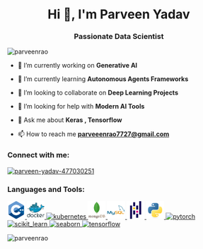 <h1 align="center">Hi 👋, I'm Parveen Yadav</h1>
<h3 align="center">Passionate Data Scientist</h3>

<p align="left"> <img src="https://www.google.com/imgres?q=github%20avatar%20images&imgurl=https%3A%2F%2Fuser-images.githubusercontent.com%2F522079%2F90506845-e8420580-e122-11ea-82ca-31087fc8486c.png&imgrefurl=https%3A%2F%2Fgithub.com%2Fdirectus%2Fdirectus%2Fdiscussions%2F3123&docid=zxhgIuCdtbb7EM&tbnid=eL3oD3AJ0OUxXM&vet=12ahUKEwir5quK-vGIAxXSSmwGHUiYH5IQM3oECGQQAA..i&w=528&h=560&hcb=2&ved=2ahUKEwir5quK-vGIAxXSSmwGHUiYH5IQM3oECGQQAA" alt="parveenrao" /> </p>

- 🔭 I’m currently working on **Generative AI**

- 🌱 I’m currently learning **Autonomous Agents Frameworks**

- 👯 I’m looking to collaborate on **Deep Learning Projects**

- 🤝 I’m looking for help with **Modern AI Tools**

- 💬 Ask me about **Keras , Tensorflow**

- 📫 How to reach me **parveeenrao7727@gmail.com**

<h3 align="left">Connect with me:</h3>
<p align="left">
<a href="https://linkedin.com/in/parveen-yadav-477030251" target="blank"><img align="center" src="https://raw.githubusercontent.com/rahuldkjain/github-profile-readme-generator/master/src/images/icons/Social/linked-in-alt.svg" alt="parveen-yadav-477030251" height="30" width="40" /></a>
</p>

<h3 align="left">Languages and Tools:</h3>
<p align="left"> <a href="https://www.w3schools.com/cpp/" target="_blank" rel="noreferrer"> <img src="https://raw.githubusercontent.com/devicons/devicon/master/icons/cplusplus/cplusplus-original.svg" alt="cplusplus" width="40" height="40"/> </a> <a href="https://www.docker.com/" target="_blank" rel="noreferrer"> <img src="https://raw.githubusercontent.com/devicons/devicon/master/icons/docker/docker-original-wordmark.svg" alt="docker" width="40" height="40"/> </a> <a href="https://kubernetes.io" target="_blank" rel="noreferrer"> <img src="https://www.vectorlogo.zone/logos/kubernetes/kubernetes-icon.svg" alt="kubernetes" width="40" height="40"/> </a> <a href="https://www.mongodb.com/" target="_blank" rel="noreferrer"> <img src="https://raw.githubusercontent.com/devicons/devicon/master/icons/mongodb/mongodb-original-wordmark.svg" alt="mongodb" width="40" height="40"/> </a> <a href="https://www.mysql.com/" target="_blank" rel="noreferrer"> <img src="https://raw.githubusercontent.com/devicons/devicon/master/icons/mysql/mysql-original-wordmark.svg" alt="mysql" width="40" height="40"/> </a> <a href="https://pandas.pydata.org/" target="_blank" rel="noreferrer"> <img src="https://raw.githubusercontent.com/devicons/devicon/2ae2a900d2f041da66e950e4d48052658d850630/icons/pandas/pandas-original.svg" alt="pandas" width="40" height="40"/> </a> <a href="https://www.python.org" target="_blank" rel="noreferrer"> <img src="https://raw.githubusercontent.com/devicons/devicon/master/icons/python/python-original.svg" alt="python" width="40" height="40"/> </a> <a href="https://pytorch.org/" target="_blank" rel="noreferrer"> <img src="https://www.vectorlogo.zone/logos/pytorch/pytorch-icon.svg" alt="pytorch" width="40" height="40"/> </a> <a href="https://scikit-learn.org/" target="_blank" rel="noreferrer"> <img src="https://upload.wikimedia.org/wikipedia/commons/0/05/Scikit_learn_logo_small.svg" alt="scikit_learn" width="40" height="40"/> </a> <a href="https://seaborn.pydata.org/" target="_blank" rel="noreferrer"> <img src="https://seaborn.pydata.org/_images/logo-mark-lightbg.svg" alt="seaborn" width="40" height="40"/> </a> <a href="https://www.tensorflow.org" target="_blank" rel="noreferrer"> <img src="https://www.vectorlogo.zone/logos/tensorflow/tensorflow-icon.svg" alt="tensorflow" width="40" height="40"/> </a> </p>

<p><img align="center" src="https://github-readme-stats.vercel.app/api/top-langs?username=parveenrao&show_icons=true&locale=en&layout=compact" alt="parveenrao" /></p>
